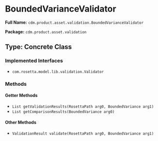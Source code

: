 # BoundedVarianceValidator

**Full Name:** `cdm.product.asset.validation.BoundedVarianceValidator`

**Package:** `cdm.product.asset.validation`

## Type: Concrete Class

### Implemented Interfaces

- `com.rosetta.model.lib.validation.Validator`

### Methods

#### Getter Methods

- `List getValidationResults(RosettaPath arg0, BoundedVariance arg1)`
- `List getComparisonResults(BoundedVariance arg0)`

#### Other Methods

- `ValidationResult validate(RosettaPath arg0, BoundedVariance arg1)`


